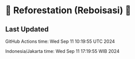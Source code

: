 
# 🌳 Reforestation (Reboisasi) 🌲

## Last Updated

GitHub Actions time: Wed Sep 11 10:19:55 UTC 2024

Indonesia/Jakarta time: Wed Sep 11 17:19:55 WIB 2024
